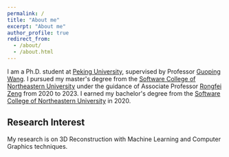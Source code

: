 ```yaml
---
permalink: /
title: "About me"
excerpt: "About me"
author_profile: true
redirect_from: 
  - /about/
  - /about.html
---
```


I am a Ph.D. student at [Peking University](https://www.pku.edu.cn), supervised by Professor [Guoping Wang](https://cs.pku.edu.cn/info/1077/1210.htm). I pursued my master's degree from the [Software College of Northeastern University](http://sc.neu.edu.cn) under the guidance of Associate Professor [Rongfei Zeng](https://wingfeitsang.github.io/home/) from 2020 to 2023. I earned my bachelor's degree from the [Software College of Northeastern University](http://sc.neu.edu.cn) in 2020.

## Research Interest
My research is on 3D Reconstruction with Machine Learning and Computer Graphics techniques.